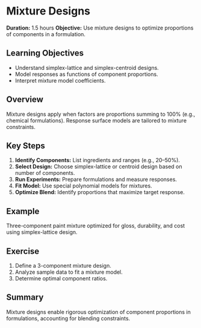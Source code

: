 # Mixture Designs

**Duration:** 1.5 hours
**Objective:** Use mixture designs to optimize proportions of components in a formulation.

## Learning Objectives
- Understand simplex-lattice and simplex-centroid designs.  
- Model responses as functions of component proportions.  
- Interpret mixture model coefficients.

## Overview
Mixture designs apply when factors are proportions summing to 100% (e.g., chemical formulations). Response surface models are tailored to mixture constraints.

## Key Steps
1. **Identify Components:** List ingredients and ranges (e.g., 20–50%).  
2. **Select Design:** Choose simplex-lattice or centroid design based on number of components.  
3. **Run Experiments:** Prepare formulations and measure responses.  
4. **Fit Model:** Use special polynomial models for mixtures.  
5. **Optimize Blend:** Identify proportions that maximize target response.

## Example
Three-component paint mixture optimized for gloss, durability, and cost using simplex-lattice design.

## Exercise
1. Define a 3-component mixture design.  
2. Analyze sample data to fit a mixture model.  
3. Determine optimal component ratios.

## Summary
Mixture designs enable rigorous optimization of component proportions in formulations, accounting for blending constraints.